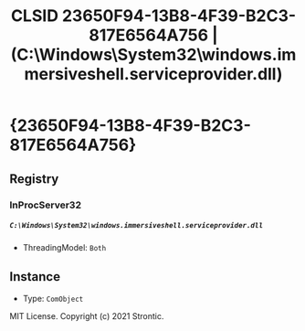 ﻿---
title: "CLSID 23650F94-13B8-4F39-B2C3-817E6564A756 | (C:\\Windows\\System32\\windows.immersiveshell.serviceprovider.dll)"
excerpt: What is COM-Object CLSID 23650F94-13B8-4F39-B2C3-817E6564A756?
---

# {23650F94-13B8-4F39-B2C3-817E6564A756}


## Registry


### InProcServer32

##### `C:\Windows\System32\windows.immersiveshell.serviceprovider.dll`
* ThreadingModel: `Both`

## Instance

* Type: `ComObject`

MIT License. Copyright (c) 2021 Strontic.


